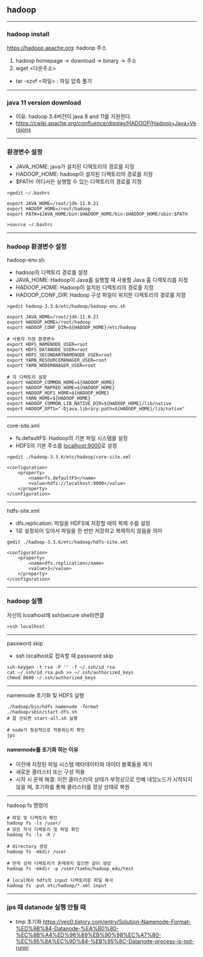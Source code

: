 ## hadoop

---
### hadoop install

<https://hadoop.apache.org>: hadoop 주소

1. hadoop homepage -> download -> binary -> 주소
2. wget <다운주소>
- tar -xzvf <파일> : 파일 압축 풀기

---
### java 11 version download
- 이유: hadoop 3.4버전이 java 8 and 11를 지원한다.
- <https://cwiki.apache.org/confluence/display/HADOOP/Hadoop+Java+Versions> 

---
### 환경변수 설정
- JAVA_HOME: java가 설치된 디렉토리의 경로를 지정
- HADOOP_HOME: hadoop이 설치된 디렉토리의 경로를 지정
- $PATH: 어디서든 실행할 수 있는 디렉토리의 경로를 지정

```
>gedit ~/.bashrc
```
```
export JAVA_HOME=/root/jdk-11.0.21
export HADOOP_HOME=/root/hadoop
export PATH=$JAVA_HOME/bin:$HADOOP_HOME/bin:$HADOOP_HOME/sbin:$PATH
```
```
>source ~/.bashrc
```


---
### hadoop 환경변수 설정

hadoop-env.sh
- hadoop의 디렉토리 경로를 설정
- JAVA_HOME: Hadoop이 Java를 실행할 때 사용할 Java 홈 디렉토리를 지정
- HADOOP_HOME: Hadoop이 설치된 디렉토리의 경로를 지정
- HADOOP_CONF_DIR: Hadoop 구성 파일이 위치한 디렉토리의 경로를 지정
```
>gedit hadoop-3.3.6/etc/hadoop/hadoop-env.sh
```
```
export JAVA_HOME=/root/jdk-11.0.21
export HADOOP_HOME=/root/hadoop
export HADOOP_CONF_DIR=${HADOOP_HOME}/etc/hadoop

# 사용자 지정 환경변수
export HDFS_NAMENODE_USER=root
export HDFS_DATANODE_USER=root
export HDFS_SECONDARYNAMENODE_USER=root
export YARN_RESOURCEMANAGER_USER=root
export YARN_NODEMANAGER_USER=root

# 각 디렉토리 설정
export HADOOP_COMMON_HOME=${HADOOP_HOME}
export HADOOP_MAPRED_HOME=${HADOOP_HOME}
export HADOOP_HDFS_HOME=${HADOOP_HOME}
export YARN_HOME=${HADOOP_HOME}
export HADOOP_COMMON_LIB_NATIVE_DIR=${HADOOP_HOME}/lib/native
export HADOOP_OPTS="-Djava.library.path=${HADOOP_HOME}/lib/native"
```

---
core-site.xml
- fs.defaultFS: Hadoop의 기본 파일 시스템을 설정
- HDFS의 기본 주소를 <localhost:9000>로 설정
```
>gedit ./hadoop-3.3.6/etc/hadoop/core-site.xml
```
```
<configuration>
    <property>
        <name>fs.defaultFS</name>
        <value>hdfs://localhost:9000</value>
    </property>
</configuration>
```

---
hdfs-site.xml
- dfs.replication: 파일을 HDFS에 저장할 때의 복제 수를 설정
- 1로 설정되어 있어서 파일을 한 번만 저장하고 복제하지 않음을 의미

```
gedit ./hadoop-3.3.6/etc/hadoop/hdfs-site.xml
```
```
<configuration>
    <property>
        <name>dfs.replication</name>
        <value>1</value>
    </property>
</configuration>
```

--- 
### hadoop 실행
자신의 lcoalhost에 ssh(secure shell)연결
```
>ssh localhost
```

---
password skip
- ssh localhost로 접속할 때 password skip
```
ssh-keygen -t rsa -P '' -f ~/.ssh/id_rsa
cat ~/.ssh/id_rsa.pub >> ~/.ssh/authorized_keys
chmod 0600 ~/.ssh/authorized_keys
```
---
namemode 초기화 및 HDFS 실행
```
./hadoop/bin/hdfs namenode -format
./hadoop/sbin/start-dfs.sh
# 잘 안되면 start-all.sh 실행

# node가 정상적으로 작동하는지 확인
jps
```
#### namemode를 초기화 하는 이유
- 이전에 저장된 파일 시스템 메타데이터와 데이터 블록들을 제거
- 새로운 클러스터 또는 구성 적용
- 시작 시 문제 해결: 이전 클러스터의 상태가 부정상으로 인해 네임노드가 시작되지 않을 때, 초기화를 통해 클러스터를 정상 상태로 복원


---
hadoop fs 명령어
```
# 파일 및 디렉토리 확인
hadoop fs -ls /user/
# 모든 자식 디렉토리 및 파일 확인
hadoop fs -ls -R /

# directory 생성
hadoop fs -mkdir /user

# 만약 상위 디렉토리가 존재하지 않으면 같이 생성
hadoop fs -mkdir -p /user/taeho/hadoop_edu/test 

# local에서 hdfs의 input 디렉토리로 파일 복사
hadoop fs -put etc/hadoop/*.xml input
```

--- 
### jps 때 datanode 실행 안될 때
- tmp 초기화
<https://yeo0.tistory.com/entry/Solution-Namenode-Format-%ED%9B%84-Datanode-%EA%B0%80-%EC%8B%A4%ED%96%89%EB%90%98%EC%A7%80-%EC%95%8A%EC%9D%84-%EB%95%8C-Datanode-process-is-not-runni>


